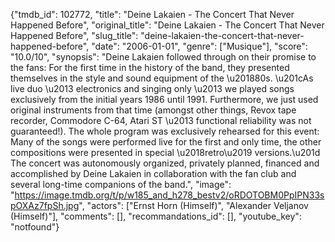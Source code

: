 {"tmdb_id": 102772, "title": "Deine Lakaien - The Concert That Never Happened Before", "original_title": "Deine Lakaien - The Concert That Never Happened Before", "slug_title": "deine-lakaien-the-concert-that-never-happened-before", "date": "2006-01-01", "genre": ["Musique"], "score": "10.0/10", "synopsis": "Deine Lakaien followed through on their promise to the fans: For the first time in the history of the band, they presented themselves in the style and sound equipment of the \u201880s. \u201cAs live duo \u2013 electronics and singing only \u2013 we played songs exclusively from the initial years 1986 until 1991. Furthermore, we just used original instruments from that time (amongst other things, Revox tape recorder, Commodore C-64, Atari ST \u2013 functional reliability was not guaranteed!). The whole program was exclusively rehearsed for this event: Many of the songs were performed live for the first and only time, the other compositions were presented in special \u2018retro\u2019 versions.\u201d The concert was autonomously organized, privately planned, financed and accomplished by Deine Lakaien in collaboration with the fan club and several long-time companions of the band.", "image": "https://image.tmdb.org/t/p/w185_and_h278_bestv2/oRDOTOBM0PpIPN33spOXAz7fpSh.jpg", "actors": ["Ernst Horn (Himself)", "Alexander Veljanov (Himself)"], "comments": [], "recommandations_id": [], "youtube_key": "notfound"}